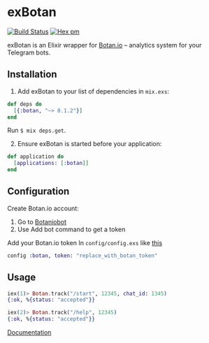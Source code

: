 # exBotan

[![Build
Status](https://travis-ci.org/mendab1e/exBotan.svg)](https://travis-ci.org/mendab1e/exBotan) [![Hex pm](https://img.shields.io/hexpm/v/botan.svg)](https://hex.pm/packages/botan)

exBotan is an Elixir wrapper for [Botan.io](http://botan.io) – analytics system for your Telegram bots.

## Installation

1. Add exBotan to your list of dependencies in `mix.exs`:

  ```elixir
  def deps do
    [{:botan, "~> 0.1.2"}]
  end
  ```
  Run `$ mix deps.get`.

2. Ensure exBotan is started before your application:

  ```elixir
  def application do
    [applications: [:botan]]
  end
  ```


## Configuration
Create Botan.io account:

 1. Go to [Botaniobot](https://telegram.me/botaniobot?start=src=github)
 2. Use Add bot command to get a token

Add your Botan.io token In `config/config.exs` like [this](https://github.com/mendab1e/exBotan/blob/master/config/config.exs.example)
```elixir
config :botan, token: "replace_with_botan_token"
```

## Usage
```elixir
iex(1)> Botan.track("/start", 12345, chat_id: 1345)
{:ok, %{status: "accepted"}}

iex(2)> Botan.track("/help", 12345)
{:ok, %{status: "accepted"}}
```

[Documentation](http://hexdocs.pm/botan/Botan.html)
